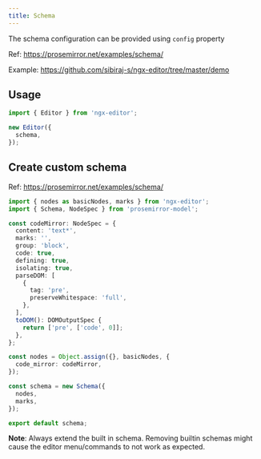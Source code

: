 ```yaml
---
title: Schema
---
```


The schema configuration can be provided using `config` property

Ref: https://prosemirror.net/examples/schema/

Example: https://github.com/sibiraj-s/ngx-editor/tree/master/demo

## Usage

```ts
import { Editor } from 'ngx-editor';

new Editor({
  schema,
});
```

## Create custom schema

Ref: https://prosemirror.net/examples/schema/

```ts
import { nodes as basicNodes, marks } from 'ngx-editor';
import { Schema, NodeSpec } from 'prosemirror-model';

const codeMirror: NodeSpec = {
  content: 'text*',
  marks: '',
  group: 'block',
  code: true,
  defining: true,
  isolating: true,
  parseDOM: [
    {
      tag: 'pre',
      preserveWhitespace: 'full',
    },
  ],
  toDOM(): DOMOutputSpec {
    return ['pre', ['code', 0]];
  },
};

const nodes = Object.assign({}, basicNodes, {
  code_mirror: codeMirror,
});

const schema = new Schema({
  nodes,
  marks,
});

export default schema;
```

**Note**: Always extend the built in schema. Removing builtin schemas might cause the editor menu/commands to not work as expected.
